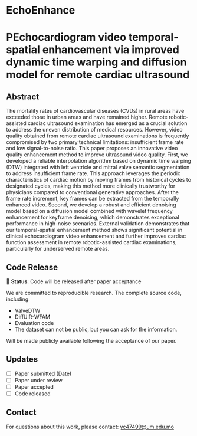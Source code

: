 # EchoEnhance
# PEchocardiogram video temporal-spatial enhancement via improved dynamic time warping and diffusion model for remote cardiac ultrasound
## Abstract
The mortality rates of cardiovascular diseases (CVDs) in rural areas have exceeded those in urban areas and have remained higher. Remote robotic-assisted cardiac ultrasound examination has emerged as a crucial solution to address the uneven distribution of medical resources. However, video quality obtained from remote cardiac ultrasound examinations is frequently compromised by two primary technical limitations: insufficient frame rate and low signal-to-noise ratio. This paper proposes an innovative video quality enhancement method to improve ultrasound video quality. First, we developed a reliable interpolation algorithm based on dynamic time warping (DTW) integrated with left ventricle and mitral valve semantic segmentation to address insufficient frame rate. This approach leverages the periodic characteristics of cardiac motion by moving frames from historical cycles to designated cycles, making this method more clinically trustworthy for physicians compared to conventional generative approaches. After the frame rate increment, key frames can be extracted from the temporally enhanced video. Second, we develop a robust and efficient denoising model based on a diffusion model combined with wavelet frequency enhancement for keyframe denoising, which demonstrates exceptional performance in high-noise scenarios.  External validation demonstrates that our temporal-spatial enhancement method shows significant potential in clinical echocardiogram video enhancement and further improves cardiac function assessment in remote robotic-assisted cardiac examinations, particularly for underserved remote areas.

## Code Release
🔄 **Status**: Code will be released after paper acceptance

We are committed to reproducible research. The complete source code, including:
- ValveDTW
- DiffUIR-WFAM
- Evaluation code
- The dataset can not be public, but you can ask for the information.

Will be made publicly available following the acceptance of our paper.

## Updates
- [ ] Paper submitted (Date)
- [ ] Paper under review
- [ ] Paper accepted
- [ ] Code released

## Contact
For questions about this work, please contact: yc47499@um.edu.mo
